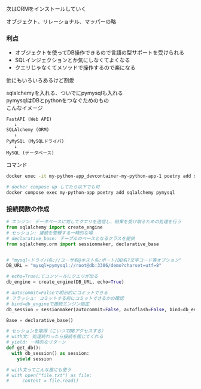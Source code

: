 次はORMをインストールしていく

オブジェクト、リレーショナル、マッパーの略

### 利点
- オブジェクトを使ってDB操作できるので言語の型サポートを受けられる
- SQLインジェクションとか気にしなくてよくなる
- クエリじゃなくてメソッドで操作するので楽になる

他にもいろいろあるけど割愛

sqlalchemyを入れる、ついでにpymysqlも入れる  
pymysqlはDBとpythonをつなぐためのもの  
こんなイメージ
```
FastAPI (Web API)
   ↓
SQLAlchemy (ORM)
   ↓
PyMySQL (MySQLドライバ)
   ↓
MySQL (データベース)
```

コマンド
```sh
docker exec -it my-python-app_devcontainer-my-python-app-1 poetry add sqlalchemy pymysql

# docker compose up してたら以下でも可
docker compose exec my-python-app poetry add sqlalchemy pymysql
```

### 接続関数の作成
```py
# エンジン: データベースに対してクエリを送信し、結果を受け取るための処理を行う
from sqlalchemy import create_engine
# セッション: 接続を管理する一時的な場
# declarative_base: テーブルのベースとなるクラスを提供
from sqlalchemy.orm import sessionmaker, declarative_base


# "mysql+ドライバ名://ユーザ名@ホスト名:ポート/DB名?文字コード等オプション"
DB_URL = "mysql+pymysql://root@db:3306/demo?charset=utf=8"

# echo=Trueにてコンソールにクエリが出る
db_engine = create_engine(DB_URL, echo=True)

# autocommit=Falseで明示的にコミットできる
# フラッシュ: コミットする前にコミットできるかの確認
# bind=db_engineで接続エンジン指定
db_session = sessionmaker(autocommit=False, autoflash=False, bind=db_engine)

Base = declarative_base()

# セッションを取得（こいつでDBアクセスする）
# with文: 処理終わったら接続を閉じてくれる
# yield: 一時的なリターン
def get_db():
  with db_session() as session:
    yield session

# with文ってこんな風にも使う
# with open("file.txt") as file:
#     content = file.read()
```